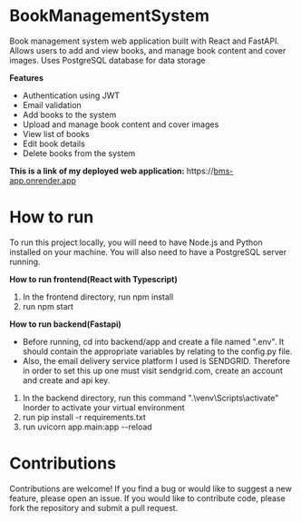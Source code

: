 # BookManagementSystem
Book management system web application built with React and FastAPI. Allows users to add and view books, and manage book content and cover images. Uses PostgreSQL database for data storage

**Features**
* Authentication using JWT
* Email validation
* Add books to the system
* Upload and manage book content and cover images 
* View list of books
* Edit book details
* Delete books from the system

**This is a link of my deployed web application:**
https://[bms-app.onrender.app](https://bms-client.onrender.com/)


# How to run
To run this project locally, you will need to have Node.js and Python installed on your machine. You will also need to have a PostgreSQL server running.

**How to run frontend(React with Typescript)**
1. In the frontend directory, run npm install
2. run npm start

**How to run backend(Fastapi)**
* Before running, cd into backend/app and create a file named ".env". It should contain the appropriate variables by relating to the config.py file.
* Also, the email delivery service platform I used is SENDGRID. Therefore in order to set this up one must visit sendgrid.com, create an account and create and api key.

1. In the backend directory, run this command ".\venv\Scripts\activate" Inorder to activate your virtual environment
2. run pip install -r requirements.txt
3. run uvicorn app.main:app --reload

# Contributions
Contributions are welcome! If you find a bug or would like to suggest a new feature, please open an issue. If you would like to contribute code, please fork the repository and submit a pull request.

